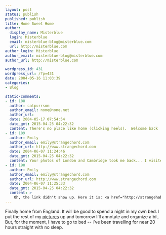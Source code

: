 ```yaml
---
layout: post
status: publish
published: publish
title: Home Sweet Home
author:
  display_name: Misterblue
  login: Misterblue
  email: misterblue-blog@misterblue.com
  url: http://misterblue.com
author_login: Misterblue
author_email: misterblue-blog@misterblue.com
author_url: http://misterblue.com

wordpress_id: 431
wordpress_url: /?p=431
date: 2004-05-16 11:03:39
categories:
- Blog

static-comments:
- id: 188
  author: catpurrson
  author_email: none@none.net
  author_url: 
  date: 2004-05-17 07:54:54
  date_gmt: 2015-04-25 04:22:32
  content: There's no place like home (clicking heels).  Welcome back :)  Great pictures.
- id: 189
  author: Emily
  author_email: emily@strangechord.com
  author_url: http://www.strangechord.com
  date: 2004-06-07 11:24:46
  date_gmt: 2015-04-25 04:22:32
  content: Your photos of London and Cambridge took me back... I visited England last September - pics are here if you're interested!
- id: 190
  author: Emily
  author_email: emily@strangechord.com
  author_url: http://www.strangechord.com
  date: 2004-06-07 11:25:33
  date_gmt: 2015-04-25 04:22:32
  content: >
    Oh, the link didn't show up. Here it is: <a href="http://strangehabit.smugmug.com/Travel/7915">http://strangehabit.smugmug.com/Travel/7915</a>
---
```

<p>
Finally home from England.
It will be good to spend a night in my own bed.
I put the rest of my
<a href="http://pics.misterblue.com/20040510-England/">pictures</a>
up and tomorrow I'll annotate and organize a bit.
But, for the moment, I have to go to bed -- I've been travelling
for near 20 hours straight with no sleep.
</p>
